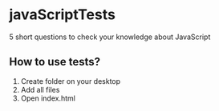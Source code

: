 # javaScriptTests
5 short questions to check your knowledge about JavaScript 
## How to use tests?
1. Create folder on your desktop
2. Add all files
3. Open index.html
